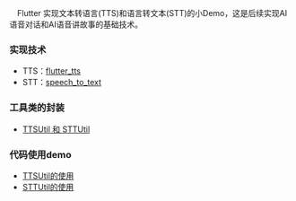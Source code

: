 
&emsp;Flutter 实现文本转语言(TTS)和语言转文本(STT)的小Demo，这是后续实现AI语音对话和AI语音讲故事的基础技术。

### 实现技术

- TTS：[flutter_tts](https://pub.dev/packages/flutter_tts)
- STT：[speech_to_text](https://pub.dev/packages/speech_to_text)

### 工具类的封装

- [TTSUtil 和 STTUtil](https://github.com/NingNing0111/flutter_tts_stt_demo/blob/master/lib/util.dart)

### 代码使用demo

- [TTSUtil的使用](https://github.com/NingNing0111/flutter_tts_stt_demo/blob/master/lib/tts.dart)
- [STTUtil的使用](https://github.com/NingNing0111/flutter_tts_stt_demo/blob/master/lib/stt.dart)

